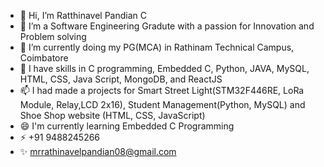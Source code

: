 - 👋 Hi, I’m Ratthinavel Pandian C
- 👀 I’m a Software Engineering Gradute with a passion for Innovation and Problem solving
- 🌱 I’m currently doing my PG(MCA) in Rathinam Technical Campus, Coimbatore 
- 💞️ I have skills in C programming, Embedded C, Python, JAVA, MySQL, HTML, CSS, Java Script, MongoDB, and ReactJS
- 📫 I had made a projects for Smart Street Light(STM32F446RE, LoRa Module, Relay,LCD 2x16), Student Management(Python, MySQL) and Shoe Shop website (HTML, CSS, JavaScript)
- 😄 I'm currently learning Embedded C Programming
- ⚡ +91 9488245266
- ✨ mrrathinavelpandian08@gmail.com
